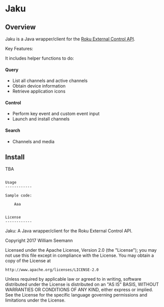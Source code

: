 Jaku
============================

Overview
--------

Jaku is a Java wrapper/client for the [Roku External Control API](https://sdkdocs.roku.com/display/sdkdoc/External+Control+API/).

Key Features:

It includes helper functions to do:

#### Query
* List all channels and active channels
* Obtain device information
* Retrieve application icons

#### Control
* Perform key event and custom event input
* Launch and install channels

#### Search
* Channels and media

Install
--------

TBA
```

Usage
------------

Sample code:

    Aaa


License
------------

```
Jaku: A Java wrapper/client for the Roku External Control API.

Copyright 2017 William Seemann

Licensed under the Apache License, Version 2.0 (the "License");
you may not use this file except in compliance with the License.
You may obtain a copy of the License at

    http://www.apache.org/licenses/LICENSE-2.0

Unless required by applicable law or agreed to in writing, software
distributed under the License is distributed on an "AS IS" BASIS,
WITHOUT WARRANTIES OR CONDITIONS OF ANY KIND, either express or implied.
See the License for the specific language governing permissions and
limitations under the License.
